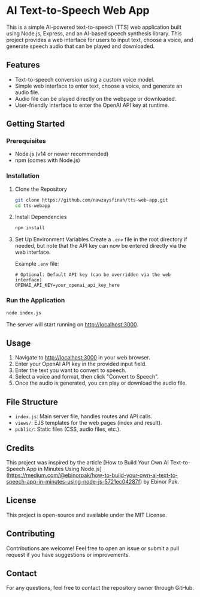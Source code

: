# AI Text-to-Speech Web App

This is a simple AI-powered text-to-speech (TTS) web application built using Node.js, Express, and an AI-based speech synthesis library. This project provides a web interface for users to input text, choose a voice, and generate speech audio that can be played and downloaded.

## Features
- Text-to-speech conversion using a custom voice model.
- Simple web interface to enter text, choose a voice, and generate an audio file.
- Audio file can be played directly on the webpage or downloaded.
- User-friendly interface to enter the OpenAI API key at runtime.

## Getting Started

### Prerequisites
- Node.js (v14 or newer recommended)
- npm (comes with Node.js)

### Installation

1. Clone the Repository
   ```sh
   git clone https://github.com/nawzaysfinah/tts-web-app.git
   cd tts-webapp
   ```

2. Install Dependencies
   ```sh
   npm install
   ```

3. Set Up Environment Variables
   Create a `.env` file in the root directory if needed, but note that the API key can now be entered directly via the web interface.

   Example `.env` file:
   ```
   # Optional: Default API key (can be overridden via the web interface)
   OPENAI_API_KEY=your_openai_api_key_here
   ```

### Run the Application

```sh
node index.js
```

The server will start running on [http://localhost:3000](http://localhost:3000).

## Usage
1. Navigate to [http://localhost:3000](http://localhost:3000) in your web browser.
2. Enter your OpenAI API key in the provided input field.
3. Enter the text you want to convert to speech.
4. Select a voice and format, then click "Convert to Speech".
5. Once the audio is generated, you can play or download the audio file.

## File Structure
- `index.js`: Main server file, handles routes and API calls.
- `views/`: EJS templates for the web pages (index and result).
- `public/`: Static files (CSS, audio files, etc.).

## Credits
This project was inspired by the article [How to Build Your Own AI Text-to-Speech App in Minutes Using Node.js] (https://medium.com/@ebinorpak/how-to-build-your-own-ai-text-to-speech-app-in-minutes-using-node-js-5721ec04287f) by Ebinor Pak.

## License
This project is open-source and available under the MIT License.

## Contributing
Contributions are welcome! Feel free to open an issue or submit a pull request if you have suggestions or improvements.

## Contact
For any questions, feel free to contact the repository owner through GitHub.

